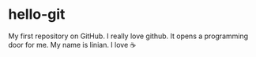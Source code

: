 # hello-git
My first repository on GitHub.
I really love github. It opens a programming door for me. 
My name is linian. I love :coffee:
